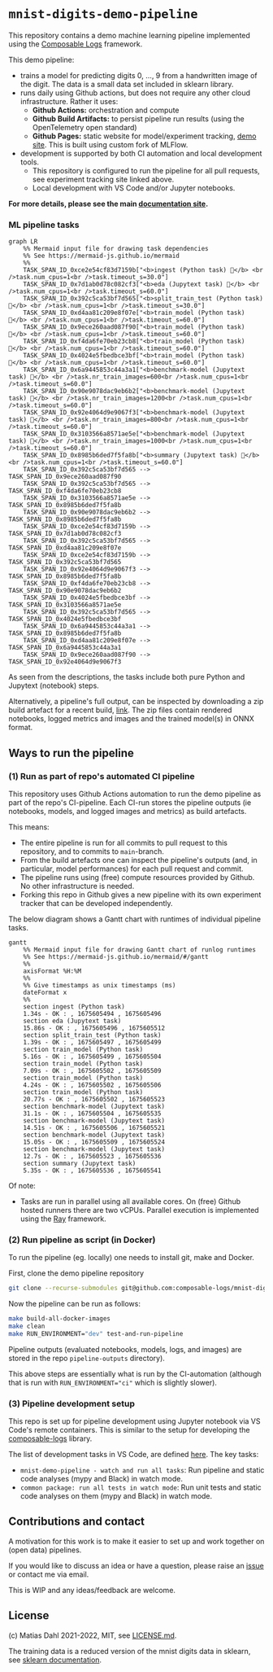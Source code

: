 # `mnist-digits-demo-pipeline`

This repository contains a demo machine learning pipeline implemented using the [Composable Logs](https://github.com/composable-logs/composable-logs) framework.

This demo pipeline:
 - trains a model for predicting digits 0, ..., 9 from a handwritten image of the digit. The data is a small data set included in sklearn library.
 - runs daily using Github actions, but does not require any other cloud infrastructure. Rather it uses:
    - **Github Actions:** orchestration and compute
    - **Github Build Artifacts:** to persist pipeline run results (using the OpenTelemetry open standard)
    - **Github Pages:** static website for model/experiment tracking, [demo site](https://composable-logs.github.io/mnist-digits-demo-pipeline/). This is built using custom fork of MLFlow.
 - development is supported by both CI automation and local development tools.
    - This repository is configured to run the pipeline for all pull requests, see experiment tracking site linked above.
    - Local development with VS Code and/or Jupyter notebooks.

**For more details, please see the main [documentation site](https://composable-logs.github.io/composable-logs/).**

### ML pipeline tasks

```mermaid
graph LR
    %% Mermaid input file for drawing task dependencies
    %% See https://mermaid-js.github.io/mermaid
    %%
    TASK_SPAN_ID_0xce2e54cf83d7159b["<b>ingest (Python task) 🔗</b> <br />task.num_cpus=1<br />task.timeout_s=30.0"]
    TASK_SPAN_ID_0x7d1ab0d78c082cf3["<b>eda (Jupytext task) 🔗</b> <br />task.num_cpus=1<br />task.timeout_s=60.0"]
    TASK_SPAN_ID_0x392c5ca53bf7d565["<b>split_train_test (Python task) 🔗</b> <br />task.num_cpus=1<br />task.timeout_s=30.0"]
    TASK_SPAN_ID_0xd4aa81c209e8f07e["<b>train_model (Python task) 🔗</b> <br />task.num_cpus=1<br />task.timeout_s=60.0"]
    TASK_SPAN_ID_0x9ece260aad087f90["<b>train_model (Python task) 🔗</b> <br />task.num_cpus=1<br />task.timeout_s=60.0"]
    TASK_SPAN_ID_0xf4da6fe70eb23cb8["<b>train_model (Python task) 🔗</b> <br />task.num_cpus=1<br />task.timeout_s=60.0"]
    TASK_SPAN_ID_0x4024e5fbedbce3bf["<b>train_model (Python task) 🔗</b> <br />task.num_cpus=1<br />task.timeout_s=60.0"]
    TASK_SPAN_ID_0x6a9445853c44a3a1["<b>benchmark-model (Jupytext task) 🔗</b> <br />task.nr_train_images=600<br />task.num_cpus=1<br />task.timeout_s=60.0"]
    TASK_SPAN_ID_0x90e9078dac9eb6b2["<b>benchmark-model (Jupytext task) 🔗</b> <br />task.nr_train_images=1200<br />task.num_cpus=1<br />task.timeout_s=60.0"]
    TASK_SPAN_ID_0x92e4064d9e9067f3["<b>benchmark-model (Jupytext task) 🔗</b> <br />task.nr_train_images=800<br />task.num_cpus=1<br />task.timeout_s=60.0"]
    TASK_SPAN_ID_0x3103566a8571ae5e["<b>benchmark-model (Jupytext task) 🔗</b> <br />task.nr_train_images=1000<br />task.num_cpus=1<br />task.timeout_s=60.0"]
    TASK_SPAN_ID_0x8985b6ded7f5fa8b["<b>summary (Jupytext task) 🔗</b> <br />task.num_cpus=1<br />task.timeout_s=60.0"]
    TASK_SPAN_ID_0x392c5ca53bf7d565 --> TASK_SPAN_ID_0x9ece260aad087f90
    TASK_SPAN_ID_0x392c5ca53bf7d565 --> TASK_SPAN_ID_0xf4da6fe70eb23cb8
    TASK_SPAN_ID_0x3103566a8571ae5e --> TASK_SPAN_ID_0x8985b6ded7f5fa8b
    TASK_SPAN_ID_0x90e9078dac9eb6b2 --> TASK_SPAN_ID_0x8985b6ded7f5fa8b
    TASK_SPAN_ID_0xce2e54cf83d7159b --> TASK_SPAN_ID_0x7d1ab0d78c082cf3
    TASK_SPAN_ID_0x392c5ca53bf7d565 --> TASK_SPAN_ID_0xd4aa81c209e8f07e
    TASK_SPAN_ID_0xce2e54cf83d7159b --> TASK_SPAN_ID_0x392c5ca53bf7d565
    TASK_SPAN_ID_0x92e4064d9e9067f3 --> TASK_SPAN_ID_0x8985b6ded7f5fa8b
    TASK_SPAN_ID_0xf4da6fe70eb23cb8 --> TASK_SPAN_ID_0x90e9078dac9eb6b2
    TASK_SPAN_ID_0x4024e5fbedbce3bf --> TASK_SPAN_ID_0x3103566a8571ae5e
    TASK_SPAN_ID_0x392c5ca53bf7d565 --> TASK_SPAN_ID_0x4024e5fbedbce3bf
    TASK_SPAN_ID_0x6a9445853c44a3a1 --> TASK_SPAN_ID_0x8985b6ded7f5fa8b
    TASK_SPAN_ID_0xd4aa81c209e8f07e --> TASK_SPAN_ID_0x6a9445853c44a3a1
    TASK_SPAN_ID_0x9ece260aad087f90 --> TASK_SPAN_ID_0x92e4064d9e9067f3
```

As seen from the descriptions, the tasks include both pure Python and Jupytext (notebook) steps.

Alternatively, a pipeline's full output, can be inspected by downloading a zip build artefact for a recent build, [link](https://github.com/composable-logs/mnist-digits-demo-pipeline/actions/workflows/ci.yml). The zip files contain rendered notebooks, logged metrics and images and the trained model(s) in ONNX format.

## Ways to run the pipeline
### (1) Run as part of repo's automated CI pipeline

This repository uses Github Actions automation to run the demo pipeline as part of the repo's CI-pipeline. Each CI-run stores the pipeline outputs (ie notebooks, models, and logged images and metrics) as build artefacts.

This means:
- The entire pipeline is run for all commits to pull request to this repository, and to commits to `main`-branch.
- From the build artefacts one can inspect the pipeline's outputs (and, in particular, model performances) for each pull request and commit.
- The pipeline runs using (free) compute resources provided by Github. No other infrastructure is needed.
- Forking this repo in Github gives a new pipeline with its own experiment tracker that can be developed independently.

The below diagram shows a Gantt chart with runtimes of individual pipeline tasks.

```mermaid
gantt
    %% Mermaid input file for drawing Gantt chart of runlog runtimes
    %% See https://mermaid-js.github.io/mermaid/#/gantt
    %%
    axisFormat %H:%M
    %%
    %% Give timestamps as unix timestamps (ms)
    dateFormat x
    %%
    section ingest (Python task)
    1.34s - OK : , 1675605494 , 1675605496
    section eda (Jupytext task)
    15.86s - OK : , 1675605496 , 1675605512
    section split_train_test (Python task)
    1.39s - OK : , 1675605497 , 1675605499
    section train_model (Python task)
    5.16s - OK : , 1675605499 , 1675605504
    section train_model (Python task)
    7.09s - OK : , 1675605502 , 1675605509
    section train_model (Python task)
    4.24s - OK : , 1675605502 , 1675605506
    section train_model (Python task)
    20.77s - OK : , 1675605502 , 1675605523
    section benchmark-model (Jupytext task)
    31.1s - OK : , 1675605504 , 1675605535
    section benchmark-model (Jupytext task)
    14.51s - OK : , 1675605506 , 1675605521
    section benchmark-model (Jupytext task)
    15.05s - OK : , 1675605509 , 1675605524
    section benchmark-model (Jupytext task)
    12.7s - OK : , 1675605523 , 1675605536
    section summary (Jupytext task)
    5.35s - OK : , 1675605536 , 1675605541
```

Of note:
- Tasks are run in parallel using all available cores. On (free) Github hosted runners there are two vCPUs. Parallel execution is implemented using the [Ray](https://www.ray.io/) framework.

### (2) Run pipeline as script (in Docker)

To run the pipeline (eg. locally) one needs to install git, make and Docker.

First, clone the demo pipeline repository
```bash
git clone --recurse-submodules git@github.com:composable-logs/mnist-digits-demo-pipeline.git
```

Now the pipeline can be run as follows:
```bash
make build-all-docker-images
make clean
make RUN_ENVIRONMENT="dev" test-and-run-pipeline
```

Pipeline outputs (evaluated notebooks, models, logs, and images) are stored in the repo `pipeline-outputs` directory).

This above steps are essentially what is run by the CI-automation (although that is run with `RUN_ENVIRONMENT="ci"` which is slightly slower).

### (3) Pipeline development setup

This repo is set up for pipeline development using Jupyter notebook via VS Code's remote containers. This is similar to the setup for developing the [composable-logs](https://github.com/composable-logs/composable-logs) library.

The list of development tasks in VS Code, are defined [here](workspace/.vscode/tasks.json). The key tasks:
 - `mnist-demo-pipeline - watch and run all tasks`: Run pipeline and static code analyses (mypy and Black) in watch mode.
 - `common package: run all tests in watch mode`: Run unit tests and static code analyses on them (mypy and Black) in watch mode.

## Contributions and contact

A motivation for this work is to make it easier to set up and work together on (open data) pipelines.

If you would like to discuss an idea or have a question, please raise an [issue](https://github.com/composable-logs/mnist-digits-demo-pipeline/issues) or contact me via email.

This is WIP and any ideas/feedback are welcome.

## License

(c) Matias Dahl 2021-2022, MIT, see [LICENSE.md](./LICENSE.md).

The training data is a reduced version of the mnist digits data in sklearn, see [sklearn documentation](https://scikit-learn.org/stable/modules/generated/sklearn.datasets.load_digits.html).
